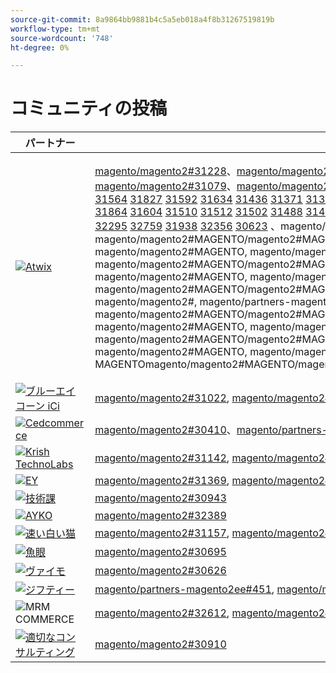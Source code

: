 ```yaml
---
source-git-commit: 8a9864bb9881b4c5a5eb018a4f8b31267519819b
workflow-type: tm+mt
source-wordcount: '748'
ht-degree: 0%

---
```

# コミュニティの投稿

| パートナー | プルリクエスト | 関連する GitHub の問題 |
| ------- | ------- | ------- |
| <a target="_blank" href="https://partners.magento.com/portal/directory/?query=Atwix"><img alt="Atwix" src="https://avatars.githubusercontent.com/t/2617739?s=400&v=4"></a> | [magento/magento2#31228](https://github.com/magento/magento2/pull/31228)、[magento/magento2#31025](https://github.com/magento/magento2/pull/31025)、[magento/magento2#30996](https://github.com/magento/magento2/pull/30996)、[magento/magento2#31128](https://github.com/magento/magento2/pull/31128)、[magento/magento2#31053](https://github.com/magento/magento2/pull/31053)、[magento/magento2#30837](https://github.com/magento/magento2/pull/30837)、[magento/magento2#31433](https://github.com/magento/magento2/pull/31433)、[magento/magento2#31079](https://github.com/magento/magento2/pull/31079)、[magento/magento2#31013](https://github.com/magento/magento2/pull/31013)、[magento/magento2#31261](https://github.com/magento/magento2/pull/31261)、[magento/magento/magento2#31016](https://github.com/magento/magento2/pull/31016) [ 30986](https://github.com/magento/magento2/pull/30986) [ 31241](https://github.com/magento/magento2/pull/31241) [ 31243](https://github.com/magento/magento2/pull/31243) [ 31221](https://github.com/magento/magento2/pull/31221) [ 31123](https://github.com/magento/magento2/pull/31123) [ 31147](https://github.com/magento/magento2/pull/31147) [ 31097](https://github.com/magento/magento2/pull/31097) [ 31287](https://github.com/magento/magento2/pull/31287) [ 31099](https://github.com/magento/magento2/pull/31099) [ 31420](https://github.com/magento/magento2/pull/31420) [ 31320](https://github.com/magento/magento2/pull/31320) [ 30776](https://github.com/magento/magento2/pull/30776) [ 31564](https://github.com/magento/magento2/pull/31564) [ 31827](https://github.com/magento/magento2/pull/31827) [ 31592](https://github.com/magento/magento2/pull/31592) [ 31634](https://github.com/magento/magento2/pull/31634) [ 31436](https://github.com/magento/magento2/pull/31436) [ 31371](https://github.com/magento/magento2/pull/31371) [ 31323](https://github.com/magento/magento2/pull/31323) [ 31057](https://github.com/magento/magento2/pull/31057) [ 31009](https://github.com/magento/magento2/pull/31009) [ 31595](https://github.com/magento/magento2/pull/31595) [ 31452](https://github.com/magento/magento2/pull/31452) [ 31458](https://github.com/magento/magento2/pull/31458) [ 31487](https://github.com/magento/magento2/pull/31487) [ 31418](https://github.com/magento/magento2/pull/31418) [ 31240](https://github.com/magento/magento2/pull/31240) [ 31603](https://github.com/magento/magento2/pull/31603) [ 31601](https://github.com/magento/magento2/pull/31601) [ 31394](https://github.com/magento/magento2/pull/31394) [ 31247](https://github.com/magento/magento2/pull/31247) [ 31508](https://github.com/magento/magento2/pull/31508) [ 31449](https://github.com/magento/magento2/pull/31449) [ 31776](https://github.com/magento/magento2/pull/31776) [ 31788](https://github.com/magento/magento2/pull/31788) [ 29047](https://github.com/magento/magento2/pull/29047) [ ](https://github.com/magento/partners-magento2ee/pull/280) [ 32071](https://github.com/magento/magento2/pull/32071) [ 31936](https://github.com/magento/magento2/pull/31936) [ 31924](https://github.com/magento/magento2/pull/31924) [ 31918](https://github.com/magento/magento2/pull/31918) [ 31859](https://github.com/magento/magento2/pull/31859) [ 31864](https://github.com/magento/magento2/pull/31864) [ 31604](https://github.com/magento/magento2/pull/31604) [ 31510](https://github.com/magento/magento2/pull/31510) [ 31512](https://github.com/magento/magento2/pull/31512) [ 31502](https://github.com/magento/magento2/pull/31502) [ 31488](https://github.com/magento/magento2/pull/31488) [ 31454](https://github.com/magento/magento2/pull/31454) [ 31507](https://github.com/magento/magento2/pull/31507) [ 31164](https://github.com/magento/magento2/pull/31164) [ 31568](https://github.com/magento/magento2/pull/31568) [ 31569](https://github.com/magento/magento2/pull/31569) [ 31851](https://github.com/magento/magento2/pull/31851) [ 32078](https://github.com/magento/magento2/pull/32078) [ 31953](https://github.com/magento/magento2/pull/31953) [ 31961](https://github.com/magento/magento2/pull/31961) [ 30850](https://github.com/magento/magento2/pull/30850) [ 31395](https://github.com/magento/magento2/pull/31395) [ 31390](https://github.com/magento/magento2/pull/31390) [ 31451](https://github.com/magento/magento2/pull/31451) [ 32467](https://github.com/magento/magento2/pull/32467) [ 32477](https://github.com/magento/magento2/pull/32477) [ 32524](https://github.com/magento/magento2/pull/32524) [ 32517](https://github.com/magento/magento2/pull/32517) [ 32463](https://github.com/magento/magento2/pull/32463) [ 32498](https://github.com/magento/magento2/pull/32498) [ 32288](https://github.com/magento/magento2/pull/32288) [ 32353](https://github.com/magento/magento2/pull/32353) [ 32539](https://github.com/magento/magento2/pull/32539) [ 32465](https://github.com/magento/magento2/pull/32465) [ 32295](https://github.com/magento/magento2/pull/32295) [ 32759](https://github.com/magento/magento2/pull/32759) [ 31938](https://github.com/magento/magento2/pull/31938) [ 32356](https://github.com/magento/magento2/pull/32356) [ 30623](https://github.com/magento/magento2/pull/30623) [ ](https://github.com/magento/partners-magento2ee/pull/539) [ ](https://github.com/magento/partners-magento2ee/pull/540)、magento/magento2#MAGENTO, magento/magento2#MAGENTO, magentomagento/magento2#MAGENTO, magento/magento2#MAGENTO/magento2#MAGENTOmagento/magento2#MAGENTO/magento2#MAGENTOmagento/magento2#MAGENTO/magento2#MAGENTOmagento/magento2#MAGENTO/magento2#MAGENTO magento/magento2#MAGENTO, magento/magento2#MAGENTO, magentomagento/magento2#MAGENTO, magento/magento2#MAGENTO/magento2#MAGENTOmagento/magento2#MAGENTO/magento2#MAGENTOmagento/magento2#MAGENTO/magento2#MAGENTOmagento/magento2#MAGENTO/magento2#MAGENTO magento/magento2#MAGENTO, magento/magento2#MAGENTO, magentomagento/magento2#MAGENTO, magento/magento2#MAGENTO/magento2#MAGENTOmagento/magento2#MAGENTO/magento2#MAGENTOmagento/magento2#MAGENTO/magento2#MAGENTOmagento/magento2#MAGENTO/magento2#MAGENTO magento/magento2#, magento/partners-magento2ee#2800 magento/magento2#MAGENTO, magento/magento2#MAGENTO, magentomagento/magento2#MAGENTO, magento/magento2#MAGENTO/magento2#MAGENTOmagento/magento2#MAGENTO/magento2#MAGENTOmagento/magento2#MAGENTO/magento2#MAGENTOmagento/magento2#MAGENTO/magento2#MAGENTO magento/magento2#MAGENTO, magento/magento2#MAGENTO, magentomagento/magento2#MAGENTO, magento/magento2#MAGENTO/magento2#MAGENTOmagento/magento2#MAGENTO/magento2#MAGENTOmagento/magento2#MAGENTO/magento2#MAGENTOmagento/magento2#MAGENTO/magento2#MAGENTO magento/magento2#MAGENTO, magento/magento2#MAGENTO, magentomagento/magento2#MAGENTO, magentomagento/magento2#MAGENTO, MAGENTOmagento/magento2#MAGENTO/magento2#MAGENTOmagento/magento2ee#5399#MAGENTO/magento/magento2ee#540 | [magento/magento2#31233](https://github.com/magento/magento2/issues/31233)、[magento/magento2#31031](https://github.com/magento/magento2/issues/31031)、[magento/magento2#31056](https://github.com/magento/magento2/issues/31056)、[magento/magento2#31130](https://github.com/magento/magento2/issues/31130)、[magento/magento2#31074](https://github.com/magento/magento2/issues/31074)、[magento/magento2#30858](https://github.com/magento/magento2/issues/30858)、[magento/magento2#31438](https://github.com/magento/magento2/issues/31438)、[magento/magento2#31160](https://github.com/magento/magento2/issues/31160)、[magento/magento2#31034](https://github.com/magento/magento2/issues/31034)、[magento/magento2#31168](https://github.com/magento/magento2/issues/31168)、[magento/magento/magento2#31033](https://github.com/magento/magento2/issues/31033) [ 31039](https://github.com/magento/magento2/issues/31039) [ 31250](https://github.com/magento/magento2/issues/31250) [ 31249](https://github.com/magento/magento2/issues/31249) [ 31234](https://github.com/magento/magento2/issues/31234) [ 31129](https://github.com/magento/magento2/issues/31129) [ 31153](https://github.com/magento/magento2/issues/31153) [ 31132](https://github.com/magento/magento2/issues/31132) [ 31290](https://github.com/magento/magento2/issues/31290) [ 31131](https://github.com/magento/magento2/issues/31131) [ 31440](https://github.com/magento/magento2/issues/31440) [ 31327](https://github.com/magento/magento2/issues/31327) [ 30784](https://github.com/magento/magento2/issues/30784) [ 31575](https://github.com/magento/magento2/issues/31575) [ 31844](https://github.com/magento/magento2/issues/31844) [ 31628](https://github.com/magento/magento2/issues/31628) [ 31647](https://github.com/magento/magento2/issues/31647) [ 31437](https://github.com/magento/magento2/issues/31437) [ 31442](https://github.com/magento/magento2/issues/31442) [ 31325](https://github.com/magento/magento2/issues/31325) [ 31073](https://github.com/magento/magento2/issues/31073) [ 31036](https://github.com/magento/magento2/issues/31036) [ 31627](https://github.com/magento/magento2/issues/31627) [ 31632](https://github.com/magento/magento2/issues/31632) [ 31522](https://github.com/magento/magento2/issues/31522) [ 31521](https://github.com/magento/magento2/issues/31521) [ 31441](https://github.com/magento/magento2/issues/31441) [ 31251](https://github.com/magento/magento2/issues/31251) [ 31624](https://github.com/magento/magento2/issues/31624) [ 31626](https://github.com/magento/magento2/issues/31626) [ 31403](https://github.com/magento/magento2/issues/31403) [ 31248](https://github.com/magento/magento2/issues/31248) [ 31516](https://github.com/magento/magento2/issues/31516) [ 31524](https://github.com/magento/magento2/issues/31524) [ 31801](https://github.com/magento/magento2/issues/31801) [ 28522](https://github.com/magento/magento2/issues/28522) [ 28586](https://github.com/magento/partners-magento2ee/issues/28586) [ 31435](https://github.com/magento/partners-magento2ee/issues/31435) [ 31560](https://github.com/magento/partners-magento2ee/issues/31560) [ 31561](https://github.com/magento/partners-magento2ee/issues/31561) [ 32072](https://github.com/magento/magento2/issues/32072) [ 31937](https://github.com/magento/magento2/issues/31937) [ 31902](https://github.com/magento/magento2/issues/31902) [ 31860](https://github.com/magento/magento2/issues/31860) [ 31865](https://github.com/magento/magento2/issues/31865) [ 31623](https://github.com/magento/magento2/issues/31623) [ 31515](https://github.com/magento/magento2/issues/31515) [ 31514](https://github.com/magento/magento2/issues/31514) [ 31519](https://github.com/magento/magento2/issues/31519) [ 31520](https://github.com/magento/magento2/issues/31520) [ 31517](https://github.com/magento/magento2/issues/31517) [ 31075](https://github.com/magento/magento2/issues/31075) [ 31574](https://github.com/magento/magento2/issues/31574) [ 31573](https://github.com/magento/magento2/issues/31573) [ 31852](https://github.com/magento/magento2/issues/31852) [ 32079](https://github.com/magento/magento2/issues/32079) [ 31954](https://github.com/magento/magento2/issues/31954) [ 31962](https://github.com/magento/magento2/issues/31962) [ 30855](https://github.com/magento/magento2/issues/30855) [ 30645](https://github.com/magento/magento2/issues/30645) [ 31523](https://github.com/magento/magento2/issues/31523) [ 32505](https://github.com/magento/magento2/issues/32505) [ 32504](https://github.com/magento/magento2/issues/32504) [ 32583](https://github.com/magento/magento2/issues/32583) [ 32518](https://github.com/magento/magento2/issues/32518) [ 32507](https://github.com/magento/magento2/issues/32507) [ 32569](https://github.com/magento/magento2/issues/32569) [ 32502](https://github.com/magento/magento2/issues/32502) [ 32379](https://github.com/magento/magento2/issues/32379) [ 32279](https://github.com/magento/magento2/issues/32279) [ 32568](https://github.com/magento/magento2/issues/32568) [ 32506](https://github.com/magento/magento2/issues/32506) [ 32377](https://github.com/magento/magento2/issues/32377) [ ](https://github.com/magento/magento2/issues/4451) [ 32577](https://github.com/magento/magento2/issues/32577) [ 29631](https://github.com/magento/magento2/issues/29631) [ 30210](https://github.com/magento/magento2/issues/30210) [ 32574](https://github.com/magento/partners-magento2ee/issues/32574) [ 32928](https://github.com/magento/partners-magento2ee/issues/32928)、magento/magento2#MAGENTO, magento/magento2#MAGENTO, magentomagento/magento2#MAGENTO, magento/magento2#MAGENTO/magento2#MAGENTOmagento/magento2#MAGENTO/magento2#MAGENTOmagento/magento2#MAGENTO/magento2#MAGENTOmagento/magento2#MAGENTO/magento2#MAGENTO magento/magento2#MAGENTO, magento/magento2#MAGENTO, magentomagento/magento2#MAGENTO, magento/magento2#MAGENTO/magento2#MAGENTOmagento/magento2#MAGENTO/magento2#MAGENTOmagento/magento2#MAGENTO/magento2#MAGENTOmagento/magento2#MAGENTO/magento2#MAGENTO magento/magento2#MAGENTO, magento/magento2#MAGENTO, magentomagento/magento2#MAGENTO, magento/magento2#MAGENTO/magento2#MAGENTOmagento/magento2#MAGENTO/magento2#MAGENTOmagento/magento2#MAGENTO/magento2#MAGENTOmagento/magento2#MAGENTO/magento2#MAGENTO magento/partners-magento2ee#, magento/partners-magento2ee#ja, magento/partners-magento2ee#ja, magento/magento2ee#ja, magentomagento/magento2#ja, magentomagento/magento2#ja, magento は magento/magento2#magento/magento2#ja, magento は magento/magento2#magento/magento2##magento, magento/magento2#MAGENTO, magento/magento2#MAGENTO, magentomagento/magento2#MAGENTO, magento/magento2#MAGENTO/magento2#MAGENTOmagento/magento2#MAGENTO/magento2#MAGENTOmagento/magento2#MAGENTO/magento2#MAGENTOmagento/magento2#MAGENTO/magento2#MAGENTO magento/magento2#MAGENTO, magento/magento2#MAGENTO, magentomagento/magento2#MAGENTO, magento/magento2#MAGENTO/magento2#MAGENTOmagento/magento2#MAGENTO/magento2#MAGENTOmagento/magento2#MAGENTO/magento2#MAGENTOmagento/magento2#MAGENTO/magento2#MAGENTO magento/magento2#MAGENTO, magento/magento2#MAGENTO, magento/magento2#MAGENTO, magentomagento/magento2#4451#MAGENTO, MAGENTOmagento/magento2#MAGENTO/magento2#MAGENTOmagento/magento2#MAGENTOmagento/magento2#MAGENTO/magento2#MAGENTO/magento2#MAGENTO |
| <a target="_blank" href="https://solutionpartners.adobe.com/s/directory/detail/blue+acorn+ici"><img alt="ブルーエイコーン iCi" src="https://avatars.githubusercontent.com/t/2916141?s=400&v=4"></a> | [magento/magento2#31022](https://github.com/magento/magento2/pull/31022), [magento/magento2#28926](https://github.com/magento/magento2/pull/28926), [magento/magento2#30992](https://github.com/magento/magento2/pull/30992), [magento/magento2#30881](https://github.com/magento/magento2/pull/30881), [magento/magento2#30938](https://github.com/magento/magento2/pull/30938), [magento/magento2#31621](https://github.com/magento/magento2/pull/31621) | [magento/magento2#30265](https://github.com/magento/magento2/issues/30265), [magento/magento2#29528](https://github.com/magento/magento2/issues/29528), [magento/magento2#30286](https://github.com/magento/magento2/issues/30286), [magento/magento2#30880](https://github.com/magento/magento2/issues/30880), [magento/magento2#29690](https://github.com/magento/magento2/issues/29690), [magento/magento2#27678](https://github.com/magento/magento2/issues/27678) |
| <a target="_blank" href="https://partners.magento.com/portal/directory/?query=Cedcommerce"><img alt="Cedcommerce" src="https://avatars.githubusercontent.com/t/3028824?s=400&v=4"></a> | [magento/magento2#30410](https://github.com/magento/magento2/pull/30410)、[magento/partners-magento2ee#444](https://github.com/magento/partners-magento2ee/pull/444)、[magento/magento2#31736](https://github.com/magento/magento2/pull/31736)、[magento/magento2#31584](https://github.com/magento/magento2/pull/31584)、[magento/partners-magento2ee#449](https://github.com/magento/partners-magento2ee/pull/449) | [magento/magento2#30424](https://github.com/magento/magento2/issues/30424), [magento/partners-magento2ee#31111](https://github.com/magento/partners-magento2ee/issues/31111), [magento/magento2#31660](https://github.com/magento/magento2/issues/31660), [magento/partners-magento2ee#31331](https://github.com/magento/partners-magento2ee/issues/31331) |
| <a target="_blank" href="https://solutionpartners.adobe.com/s/directory/detail/krish+technolabs"><img alt="Krish TechnoLabs" src="https://avatars.githubusercontent.com/t/2849637?s=400&v=4"></a> | [magento/magento2#31142](https://github.com/magento/magento2/pull/31142), [magento/magento2#29991](https://github.com/magento/magento2/pull/29991), [magento/magento2#31208](https://github.com/magento/magento2/pull/31208), [magento/magento2#29804](https://github.com/magento/magento2/pull/29804) | [magento/magento2#30911](https://github.com/magento/magento2/issues/30911), [magento/magento2#29936](https://github.com/magento/magento2/issues/29936), [magento/magento2#31188](https://github.com/magento/magento2/issues/31188), [magento/magento2#29365](https://github.com/magento/magento2/issues/29365), [magento/magento2#29805](https://github.com/magento/magento2/issues/29805) |
| <a target="_blank" href="https://partners.magento.com/portal/directory/?query=EY"><img alt="EY" src="https://avatars.githubusercontent.com/t/3415735?s=400&v=4"></a> | [magento/magento2#31369](https://github.com/magento/magento2/pull/31369), [magento/magento2#30615](https://github.com/magento/magento2/pull/30615), [magento/magento2#31490](https://github.com/magento/magento2/pull/31490), [magento/partners-magento2ee#445](https://github.com/magento/partners-magento2ee/pull/445) | [magento/magento2#4451](https://github.com/magento/magento2/issues/4451), [magento/magento2#29302](https://github.com/magento/magento2/issues/29302), [magento/partners-magento2ee#31196](https://github.com/magento/partners-magento2ee/issues/31196) |
| <a target="_blank" href="https://partners.magento.com/portal/directory/?query=TechDivision"><img alt="技術課" src="https://avatars.githubusercontent.com/t/2617775?s=400&v=4"></a> | [magento/magento2#30943](https://github.com/magento/magento2/pull/30943) | [magento/magento2#30936](https://github.com/magento/magento2/issues/30936) |
| <a target="_blank" href="https://partners.magento.com/portal/directory/?query=AYKO"><img alt="AYKO" src="https://avatars.githubusercontent.com/t/2841512?s=400&v=4"></a> | [magento/magento2#32389](https://github.com/magento/magento2/pull/32389) | [magento/magento2#32088](https://github.com/magento/magento2/issues/32088) |
| <a target="_blank" href="https://solutionpartners.adobe.com/s/directory/detail/fast+white+cat"><img alt="速い白い猫" src="https://avatars.githubusercontent.com/t/3579504?s=400&v=4"></a> | [magento/magento2#31157](https://github.com/magento/magento2/pull/31157), [magento/magento2#31886](https://github.com/magento/magento2/pull/31886) | [magento/magento2#30724](https://github.com/magento/magento2/issues/30724), [magento/magento2#30471](https://github.com/magento/magento2/issues/30471) |
| <a target="_blank" href="https://partners.magento.com/portal/directory/?query=Fisheye"><img alt="魚眼" src="https://avatars.githubusercontent.com/t/3171724?s=400&v=4"></a> | [magento/magento2#30695](https://github.com/magento/magento2/pull/30695) | [magento/magento2#30788](https://github.com/magento/magento2/issues/30788) |
| <a target="_blank" href="https://partners.magento.com/portal/directory/?query=Vaimo"><img alt="ヴァイモ" src="https://avatars.githubusercontent.com/t/2617778?s=400&v=4"></a> | [magento/magento2#30626](https://github.com/magento/magento2/pull/30626) | [magento/magento2#30622](https://github.com/magento/magento2/issues/30622) |
| <a target="_blank" href="https://partners.magento.com/portal/directory/?query=Ziffity"><img alt="ジフティー" src="https://avatars.githubusercontent.com/t/3432500?s=400&v=4"></a> | [magento/partners-magento2ee#451](https://github.com/magento/partners-magento2ee/pull/451), [magento/magento2#31482](https://github.com/magento/magento2/pull/31482) | [magento/magento2#31557](https://github.com/magento/magento2/issues/31557) |
| <img alt="MRM COMMERCE" src="https://avatars.githubusercontent.com/t/3714179?s=400&v=4"></a> | [magento/magento2#32612](https://github.com/magento/magento2/pull/32612), [magento/magento2#32610](https://github.com/magento/magento2/pull/32610) | [magento/magento2#32578](https://github.com/magento/magento2/issues/32578), [magento/magento2#32658](https://github.com/magento/magento2/issues/32658) |
| <a target="_blank" href="https://solutionpartners.adobe.com/s/directory/detail/aligent+consulting"><img alt="適切なコンサルティング" src="https://avatars.githubusercontent.com/t/2686050?s=400&v=4"></a> | [magento/magento2#30910](https://github.com/magento/magento2/pull/30910) | [magento/magento2#30909](https://github.com/magento/magento2/issues/30909) |
